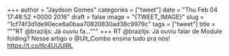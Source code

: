 
+++
author = "Jaydson Gomes"
categories = ["tweet"]
date = "Thu Feb 04 17:48:52 +0000 2016"
draft = false
image = "{TWEET_IMAGE}"
slug = "1cf74f3d1de90ece6a0baa70820830ad38c9979c"
tags = ["tweet"]
title = """RT @braziljs: Já ouviu fa..."""
+++
RT @braziljs: Já ouviu falar de Module folding? Nesse artigo o @Ult_Combo ensina tudo pra nós! https://t.co/tlc4UUUlRL
